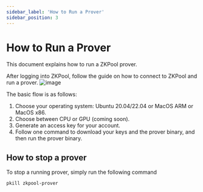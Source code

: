 ```yaml
---
sidebar_label: 'How to Run a Prover'
sidebar_position: 3
---
```


# How to Run a Prover

This document explains how to run a ZKPool prover.

After logging into ZKPool, follow the guide on how to connect to ZKPool and run a prover.
![image](https://github.com/aoraki-labs/zkpool-doc/assets/117819366/5b9ebf70-332f-47c4-bc35-f2e914982f49)




The basic flow is as follows:

1. Choose your operating system: Ubuntu 20.04/22.04 or MacOS ARM or MacOS x86.
2. Choose between CPU or GPU (coming soon).
3. Generate an access key for your account.
4. Follow one command to download your keys and the prover binary, and then run the prover binary.

## How to stop a prover

To stop a running prover, simply run the following command

```shell
pkill zkpool-prover
```
